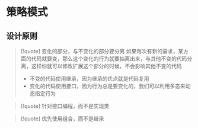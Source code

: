 
# 策略模式
## 设计原则
>[!quote] 变化的部分，与不变化的部分要分离
> 如果每次有新的需求，某方面的代码就要变，那么这个变化的行为就要抽离出来，与其他不变的代码分离，这样你就可以修改扩展这个部分的时候，不会影响其他不变的代码
> - 不变的代码使用继承，因为继承的优点就是代码复用
> - 变化的代码使用接口，因为行为总是要变化的，我们可以利用多态来动态指定行为


>[!quote] 针对接口编程，而不是实现类

>[!quote] 优先使用组合，而不是继承










